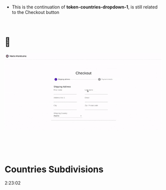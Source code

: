 <!-- # 🍯
API
app prgramming interface
<br>

#### Small notice:

> After 7 months of teaching myself blender, I am back to code, So this is one of the several projects I am preparing to get back in shape :).

<br>
[<img src="/src/img/undefined_first_commerceTests_beforeAdding-Products.jpg"/>]()
<br>

#### [NOTES : interesting](./src/Interesting.md)

<br>

# CREDITS:

Big thanks to **[Adrian Hajdin](https://github.com/adrianhajdin)** , for sharing this **Great tutorial** on how to set up an E-commerce store using: React | Commerce.js and Stripe.


>**NOTE** THE TEACHER tells that if we are using PROPS too much, the solution for it, is React Context

- But he is not going to use it in this project because we dont have many functions.

- I will create a recap react context soon (based in my school lessons)

- 1. default-project
- 2. navbar-basic-and-default-commercejs-setup
- 3. fecthing-data-from-commercejs
- 4. creating-products-with-commercejs-adding-dynamic-button-add-to-basket
- 5. Cart.CartItem-buttons-increase-decrease-remove
- 6. buttons-increase-decrease-remove-emptyCart-allready
- 7. checkoutTokenId-part1
- 8. token-countries-dropdown-1

-->

<br>

- This is the continuation of **token-countries-dropdown-1**, is still related to the Checkout button

<br>

# 🍍

[<img src="/src/img/token_object-array-convertor-id-and-label2.gif"/>]()

<br>
<br>
<br>

# Countries Subdivisions

2:23:02
